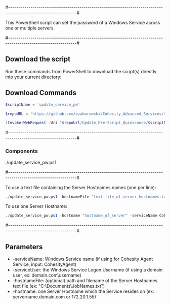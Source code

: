 #---------------------------------------------------------------------------------------------------------------#

This PowerShell script can set the password of a Windows Service across one or multiple servers.

#---------------------------------------------------------------------------------------------------------------#

## Download the script

Run these commands from PowerShell to download the script(s) directly into your current directory:

## Download Commands
```powershell
$scriptName = 'update_service_pw'

$repoURL = 'https://github.com/ezaborowski/Cohesity_Advanced_Services/tree/main/Update_Windows_Service_PW'

(Invoke-WebRequest -Uri "$repoUrl/Update_Pre-Script_Quiescance/$scriptName.ps1").content | Out-File "$scriptName.ps1"; (Get-Content "$scriptName.ps1") | Set-Content "$scriptName.ps1"
```
#---------------------------------------------------------------------------------------------------------------#

### Components
./update_service_pw.ps1

#---------------------------------------------------------------------------------------------------------------#

To use a text file containing the Server Hostnames names (one per line):
```powershell
./update_service_pw.ps1 -hostnameFile "text_file_of_server_hostnames.txt" -serviceName CohesityAgent -serviceUser "service_username"
```

To use one Server Hostname:
```powershell
./update_service_pw.ps1 -hostname "hostname_of_server" -serviceName CohesityAgent -serviceUser "service_username"
```
#---------------------------------------------------------------------------------------------------------------#

## Parameters
* -serviceName: Windows Service name (if using for Cohesity Agent Service, input: CohesityAgent)
* -serviceUser: the Windows Service Logon Username (if using a domain user, ex: domain.com\username)
* -hostnameFile: (optional) path and filename of the Server Hostnames text file (ex: "C:\Documents\JobNames.txt")
* -hostname: one Server Hostname which the Service resides on (ex: servername.domain.com or 172.20.1.55)
